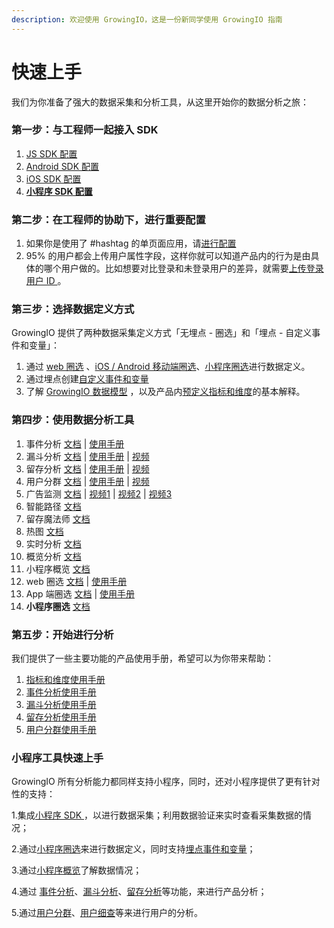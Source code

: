 ```yaml
---
description: 欢迎使用 GrowingIO，这是一份新同学使用 GrowingIO 指南
---
```


# 快速上手

我们为你准备了强大的数据采集和分析工具，从这里开始你的数据分析之旅：

### 第一步：与工程师一起接入 SDK

1. [JS SDK 配置](sdk-integration/web-js-sdk.md)
2. [Android SDK 配置](sdk-integration/android-sdk/)
3. [iOS SDK 配置](sdk-integration/ios-sdk.md)
4. [**小程序 SDK 配置**](sdk-integration/mina-sdk.md)

### 第二步：在工程师的协助下，进行重要配置

1. 如果你是使用了 \#hashtag 的单页面应用，请[进行配置](sdk-integration/web-js-sdk.md#21-hashtag-xi-tong-bian-liang)
2. 95% 的用户都会上传用户属性字段，这样你就可以知道产品内的行为是由具体的哪个用户做的。比如想要对比登录和未登录用户的差异，就需要[上传登录用户 ID ](sdk-integration/web-js-sdk.md#137)。

### 第三步：选择数据定义方式

GrowingIO 提供了两种数据采集定义方式「无埋点 - 圈选」和「埋点 - 自定义事件和变量」：

1. 通过 [web 圈选](data-definition/circle/web.md) 、[iOS / Android 移动端圈选](data-definition/circle/app.md)、[小程序圈选](data-definition/circle/minp.md)进行数据定义。
2. 通过埋点创建[自定义事件和变量](data-model/event-model/custom-event/)
3. 了解 [GrowingIO 数据模型](data-model/) ，以及产品内[预定义指标和维度](data-model/olap-model/predifined-metrics-dimensions.md)的基本解释。

### 第四步：使用数据分析工具

1. 事件分析 [文档](data-analytics/event-analysis.md) \| [使用手册](https://s.growingio.com/nvN9MB)
2. 漏斗分析 [文档](data-analytics/funnel-analysis.md) \| [使用手册](https://s.growingio.com/9PXbR0) \| [视频](https://s.growingio.com/kKdDjv)
3. 留存分析 [文档](data-analytics/retention-analysis.md) \| [使用手册](https://s.growingio.com/p8QD3x) \| [视频](https://s.growingio.com/4PpoAK)
4. 用户分群 [文档](data-analytics/user-segmentation.md) \| [使用手册](https://s.growingio.com/9PaAZ8) \|  [视频](https://s.growingio.com/ambRb4)
5. 广告监测 [文档](ads-tracking/) \| [视频1](https://s.growingio.com/DmQMzB) \| [视频2](https://s.growingio.com/KqZEP3) \| [视频3](https://s.growingio.com/jvoRdB)
6. 智能路径 [文档](data-analytics/pathfinder.md)
7. 留存魔法师 [文档](data-analytics/magic-number.md)
8. 热图 [文档](data-analytics/heatmap/)
9. 实时分析 [文档](dashboard/realtime.md)
10. 概览分析 [文档](dashboard/overview.md)
11. 小程序概览 [文档](dashboard/mina-overview.md)
12. web 圈选 [文档](data-definition/circle/web.md) \| [使用手册](http://growing.cn-bj.ufileos.com/web_circle.pdf)
13. App 端圈选 [文档](data-definition/circle/app.md) \| [使用手册](http://growing.cn-bj.ufileos.com/app_circle.pdf)
14. **小程序圈选** [文档](data-definition/circle/minp.md) 

### 第五步：开始进行分析

我们提供了一些主要功能的产品使用手册，希望可以为你带来帮助：

1. [指标和维度使用手册](https://s.growingio.com/NLdx0O)
2. [事件分析使用手册](https://s.growingio.com/nvN9MB)
3. [漏斗分析使用手册](https://s.growingio.com/9PXbR0)
4. [留存分析使用手册](https://s.growingio.com/p8QD3x)
5. [用户分群使用手册](https://s.growingio.com/9PaAZ8)

### 小程序工具快速上手

GrowingIO 所有分析能力都同样支持小程序，同时，还对小程序提供了更有针对性的支持：

1.集成[小程序 SDK ](sdk-integration/mina-sdk.md)，以进行数据采集；利用数据验证来实时查看采集数据的情况；

2.通过[小程序圈选](data-definition/circle/minp.md)来进行数据定义，同时支持[埋点事件和变量](data-model/event-model/custom-event/)；

3.通过[小程序概览](dashboard/mina-overview.md)了解数据情况；

4.通过 [事件分析](data-analytics/event-analysis.md)、[漏斗分析](data-analytics/funnel-analysis.md)、[留存分析](data-analytics/retention-analysis.md)等功能，来进行产品分析；

5.通过[用户分群](data-analytics/user-segmentation.md)、[用户细查](data-analytics/individual-user-report.md)等来进行用户的分析。

